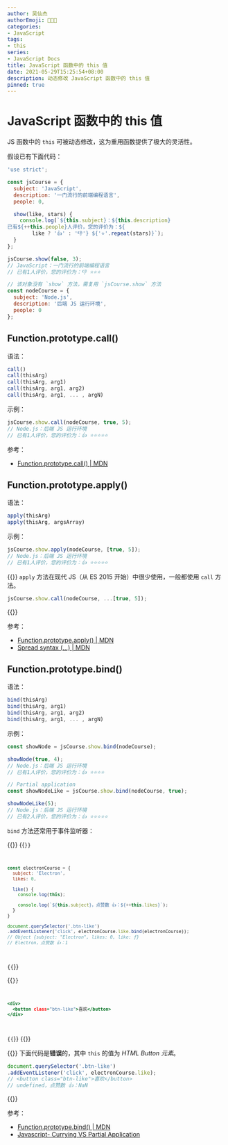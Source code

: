 ```yaml
---
author: 吴仙杰
authorEmoji: 🧑🏻‍💻
categories:
- JavaScript
tags:
- this
series:
- JavaScript Docs
title: JavaScript 函数中的 this 值
date: 2021-05-29T15:25:54+08:00
description: 动态修改 JavaScript 函数中的 this 值
pinned: true  
---
```


# JavaScript 函数中的 this 值

JS 函数中的 `this` 可被动态修改，这为重用函数提供了极大的灵活性。

假设已有下面代码：

```:index.js
'use strict';

const jsCourse = {
  subject: 'JavaScript',
  description: '一门流行的前端编程语言',
  people: 0,

  show(like, stars) {
    console.log(`${this.subject}：${this.description}
已有${++this.people}人评价，您的评价为：${
        like ? '👍' : '👎'} ${'⭐️'.repeat(stars)}`);
  }
};

jsCourse.show(false, 3);
// JavaScript：一门流行的前端编程语言
// 已有1人评价，您的评价为：👎 ⭐️⭐️⭐️

// 该对象没有 `show` 方法，需复用 `jsCourse.show` 方法
const nodeCourse = {
  subject: 'Node.js',
  description: '后端 JS 运行环境',
  people: 0
};
```

## Function.prototype.call()

语法：

```js
call()
call(thisArg)
call(thisArg, arg1)
call(thisArg, arg1, arg2)
call(thisArg, arg1, ... , argN)
```

示例：

```:index.js
jsCourse.show.call(nodeCourse, true, 5);
// Node.js：后端 JS 运行环境
// 已有1人评价，您的评价为：👍 ⭐️⭐️⭐️⭐️⭐️
```

参考：
- [Function.prototype.call() | MDN](https://developer.mozilla.org/en-US/docs/Web/JavaScript/Reference/Global_Objects/Function/call)

## Function.prototype.apply()

语法：

```js
apply(thisArg)
apply(thisArg, argsArray)
```

示例：

```:index.js
jsCourse.show.apply(nodeCourse, [true, 5]);
// Node.js：后端 JS 运行环境
// 已有1人评价，您的评价为：👍 ⭐️⭐️⭐️⭐️⭐️
```

{{<alert theme="info" dir="ltr">}}
`apply` 方法在现代 JS（从 ES 2015 开始）中很少使用，一般都使用 `call` 方法。

```index.js
jsCourse.show.call(nodeCourse, ...[true, 5]);
```
{{</alert>}}

参考：
- [Function.prototype.apply() | MDN](https://developer.mozilla.org/en-US/docs/Web/JavaScript/Reference/Global_Objects/Function/apply)
- [Spread syntax (...) | MDN](https://developer.mozilla.org/en-US/docs/Web/JavaScript/Reference/Operators/Spread_syntax)

## Function.prototype.bind()

语法：

```js
bind(thisArg)
bind(thisArg, arg1)
bind(thisArg, arg1, arg2)
bind(thisArg, arg1, ... , argN)
```

示例：

```:index.js
const showNode = jsCourse.show.bind(nodeCourse);

showNode(true, 4);
// Node.js：后端 JS 运行环境
// 已有1人评价，您的评价为：👍 ⭐️⭐️⭐️⭐️

// Partial application
const showNodeLike = jsCourse.show.bind(nodeCourse, true);

showNodeLike(5);
// Node.js：后端 JS 运行环境
// 已有2人评价，您的评价为：👍 ⭐️⭐️⭐️⭐️⭐️
```

`bind` 方法还常用于事件监听器：

{{<codes js html>}}
  {{<code>}}
  ```:index.js
  const electronCourse = {
    subject: 'Electron',
    likes: 0,

    like() {
      console.log(this);

      console.log(`${this.subject}，点赞数 👍：${++this.likes}`);
    }
  }

  document.querySelector('.btn-like')
  .addEventListener('click', electronCourse.like.bind(electronCourse));
  // Object {subject: "Electron", likes: 0, like: ƒ}
  // Electron，点赞数 👍：1
  ```
  {{</code>}}

  {{<code>}}
  ```:index.html
  <div>
    <button class="btn-like">喜欢</button>
  </div>
  ```
  {{</code>}}
{{</codes>}}

{{<alert theme="danger" dir="ltr">}}
下面代码是**错误**的，其中 `this` 的值为 *HTML Button 元素*。

```:index.js
document.querySelector('.btn-like')
.addEventListener('click', electronCourse.like);
// <button class="btn-like">喜欢</button>
// undefined，点赞数 👍：NaN
```
{{</alert>}}

参考：
- [Function.prototype.bind() | MDN](https://developer.mozilla.org/en-US/docs/Web/JavaScript/Reference/Global_Objects/Function/bind)
- [Javascript- Currying VS Partial Application](https://towardsdatascience.com/javascript-currying-vs-partial-application-4db5b2442be8)
